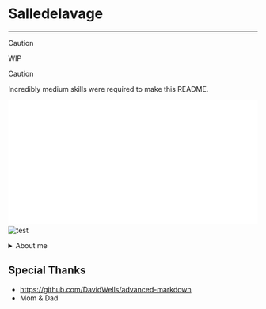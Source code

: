 # Salledelavage
---
> [!Caution]  
> WIP

> [!Caution]  
> Incredibly medium skills were required to make this README.


![welcome](./assets/images/welcome.svg)
![test](./assets/images/wip.svg)

<details>
<summary>About me</summary>

![about](./assets/images/about.svg)

![stats](./assets/images/pie.svg)

</details>






## Special Thanks
- https://github.com/DavidWells/advanced-markdown
- Mom & Dad